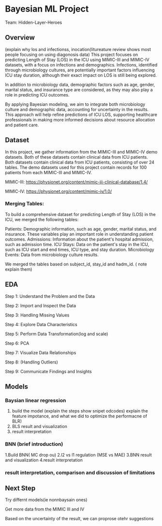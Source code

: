 # Bayesian ML Project
Team: Hidden-Layer-Heroes 

## Overview
(explain why los   and infectionss, inocation(litureature review shows most people focusing on using diagonosis data)
This project focuses on predicting Length of Stay (LOS) in the ICU using MIMIC-III and MIMIC-IV datasets, with a focus on infections and demographics. Infections, identified through microbiology cultures, are potentially important factors influencing ICU stay duration, although their exact impact on LOS is still being explored.

In addition to microbiology data, demographic factors such as age, gender, marital status, and insurance type are considered, as they may also play a role in predicting ICU outcomes.

By applying Bayesian modeling, we aim to integrate both microbiology culture and demographic data, accounting for uncertainty in the results. This approach will help refine predictions of ICU LOS, supporting healthcare professionals in making more informed decisions about resource allocation and patient care.

## Dataset
In this project, we gather information from the MIMIC-III and MIMIC-IV demo datasets. Both of these datasets contain clinical data from ICU patients. Both datasets contain clinical data from ICU patients, consisting of over 24 tables. The demo datasets used for this project contain records for 100 patients from each MIMIC-III and MIMIC-IV. 

MIMIC-III: https://physionet.org/content/mimic-iii-clinical-database/1.4/

MIMIC-IV: https://physionet.org/content/mimic-iv/1.0/


### Merging Tables:

To build a comprehensive dataset for predicting Length of Stay (LOS) in the ICU, we merged the following tables:

Patients: Demographic information, such as age, gender, marital status, and insurance. These variables play an important role in understanding patient outcomes.
Admissions: Information about the patient's hospital admission, such as admission time.
ICU Stays: Data on the patient's stay in the ICU, such as ICU start and end times, ICU type, and stay duration.
Microbiology Events: Data from microbiology culture results.

We merged the tables based on subject_id, stay_id and hadm_id.  ( note explain them)

## EDA
Step 1: Understand the Problem and the Data

Step 2: Import and Inspect the Data

Step 3: Handling Missing Values

Step 4: Explore Data Characteristics

Step 5: Perform Data Transformation(log and scale)

Step 6: PCA  

Step 7: Visualize Data Relationships

Step 8: (Handling Outliers)

Step 9: Communicate Findings and Insights


## Models

### Baysian linear regression

1. build the model (explain the steps show snipet odcodes) explain the feature impotance, and what we did to optimize the performacne of BLR)
2. BLS result and visualization
3. result interpretation

### BNN (brief introduction)


1.Build BNN( MC drop ou)
2.l2 vs l1 regulation (MSE vs MAE)
3.BNN result and visualization
4.result interpretation

### result interpretation, comparison and discussion of limitations

## Next Step
 Try differnt models(ie  nonnbaysain ones)
 
 Get more data from the MIMIC III and IV

 Based on the uncertainty of the result, we can proprose otehr suggestions
 
 









